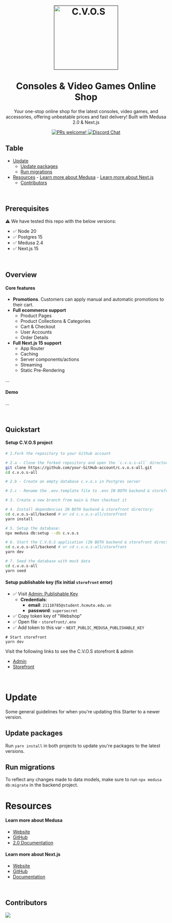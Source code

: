 <h1 align="center">
  <a href=""><img src="https://is3-ssl.mzstatic.com/image/thumb/Purple112/v4/ab/d0/0d/abd00d67-060e-c635-fc59-578ed9da57b8/AppIcon-1x_U007emarketing-0-7-0-85-220.png/1000x1000wa.png" alt="C.V.O.S" width="200" height="200"></a>
  <br>
  <br>
  Consoles & Video Games Online Shop
  <br>
</h1>

<p align="center">Your one-stop online shop for the latest consoles, video games, and accessories, offering unbeatable prices and fast delivery! Built with Medusa 2.0 & Next.js</p>

<p align="center">
  <a href="">
    <img src="https://img.shields.io/badge/PRs-welcome-brightgreen.svg?style=flat" alt="PRs welcome!" />
  </a>
    
  <a href="https://discord.gg/xpCwq3Kfn8">
    <img src="https://img.shields.io/badge/chat-on%20LinkedIn-0077B5.svg" alt="Discord Chat" />
  </a>
</p>

## Table

- [Update](#update)
  - [Update packages](#update-packages)
  - [Run migrations](#run-migrations)
- [Resources](#resources)
      - [Learn more about Medusa](#learn-more-about-medusa)
      - [Learn more about Next.js](#learn-more-about-nextjs)
  - [Contributors](#contributors)

&nbsp;

## Prerequisites

⚠️ We have tested this repo with the below versions:

- ✅ Node 20
- ✅ Postgres 15
- ✅ Medusa 2.4
- ✅ Next.js 15

&nbsp;

## Overview

#### Core features
- **Promotions**. Customers can apply manual and automatic promotions to their cart.
- **Full ecommerce support**
  - Product Pages
  - Product Collections & Categories
  - Cart & Checkout
  - User Accounts
  - Order Details
- **Full Next.js 15 support**
  - App Router
  - Caching
  - Server components/actions
  - Streaming
  - Static Pre-Rendering

...
&nbsp;

#### Demo

...

&nbsp;

## Quickstart

#### Setup C.V.O.S project

```bash
# 1.Fork the repository to your Github account

# 2.a - Clone the forked repository and open the `c.v.o.s-all` directory in `VSCode`:
git clone https://github.com/your-GitHub-account/c.v.o.s-all.git
cd c.v.o.s-all

# 2.b - Create an empty database c.v.o.s in Postgres server

# 2.c - Rename the .env.template file to .env IN BOTH backend & storefront directory, then Assign value given by developers to the environment variables

# 3. Create a new branch from main & then checkout it

# 4. Install dependencies IN BOTH backend & storefront directory:
cd c.v.o.s-all/backend # or cd c.v.o.s-all/storefront
yarn install

# 5. Setup the database:
npx medusa db:setup --db c.v.o.s

# 6. Start the C.V.O.S application (IN BOTH backend & storefront directory):
cd c.v.o.s-all/backend # or cd c.v.o.s-all/storefront
yarn dev

# 7. Seed the database with mock data
cd c.v.o.s-all
yarn seed
```

#### Setup publishable key (fix initial `storefront` error)

- ✅ Visit [Admin: Publishable Key](http://localhost:9000/app/settings/publishable-api-keys)
  - <b>Credentials</b>:
    - <b>email</b>: `21110785@student.hcmute.edu.vn`
    - <b>password</b>: `supersecret`
- ✅ Copy token key of "Webshop"
- ✅ Open file - `storefront/.env`
- ✅ Add token to this var - `NEXT_PUBLIC_MEDUSA_PUBLISHABLE_KEY`

```
# Start storefront
yarn dev
```

Visit the following links to see the C.V.O.S storefront & admin

- [Admin](http://localhost:9000/app)
- [Storefront](http://localhost:8000)

&nbsp;

# Update

Some general guidelines for when you're updating this Starter to a newer version.

## Update packages

Run `yarn install` in both projects to update you're packages to the latest versions.

## Run migrations

To reflect any changes made to data models, make sure to run `npx medusa db:migrate` in the backend project.

# Resources

#### Learn more about Medusa

- [Website](https://www.medusajs.com/)
- [GitHub](https://github.com/medusajs)
- [2.0 Documentation](https://docs.medusajs.com/v2)

#### Learn more about Next.js

- [Website](https://nextjs.org/)
- [GitHub](https://github.com/vercel/next.js)
- [Documentation](https://nextjs.org/docs)

&nbsp;

## Contributors

<a href = "https://github.com/Road-to-Capstone-Project/c.v.o.s-all/graphs/contributors">
  <img src = "https://contrib.rocks/image?repo=Road-to-Capstone-Project/c.v.o.s-all"/>
</a>

